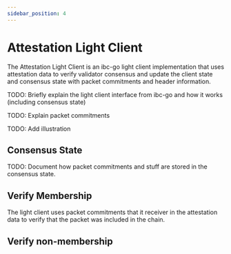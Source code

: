 ```yaml
---
sidebar_position: 4
---
```


# Attestation Light Client

The Attestation Light Client is an ibc-go light client implementation that uses attestation data to verify validator consensus
and update the client state and consensus state with packet commitments and header information.

TODO: Briefly explain the light client interface from ibc-go and how it works (including consensus state)

TODO: Explain packet commitments

TODO: Add illustration

## Consensus State

TODO: Document how packet commitments and stuff are stored in the consensus state.

## Verify Membership

The light client uses packet commitments that it receiver in the attestation data to verify that the packet was included in the chain.

## Verify non-membership

